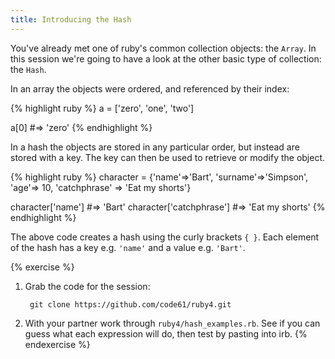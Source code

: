 ```yaml
---
title: Introducing the Hash
---
```


You've already met one of ruby's common collection objects: the `Array`. In this session we're going to have a look at the other basic type of collection: the `Hash`.

In an array the objects were ordered, and referenced by their index:

{% highlight ruby %}
a = ['zero', 'one', 'two']

a[0] #=> 'zero'
{% endhighlight %}

In a hash the objects are stored in any particular order, but instead are stored with a key. The key can then be used to retrieve or modify the object.

{% highlight ruby %}
character = {'name'=>'Bart', 'surname'=>'Simpson', 'age'=> 10, 'catchphrase' => 'Eat my shorts'}

character['name'] #=> 'Bart'
character['catchphrase'] #=> 'Eat my shorts'
{% endhighlight %}

The above code creates a hash using the curly brackets `{ }`. Each element of the hash has a key e.g. `'name'` and a value e.g. `'Bart'`. 

{% exercise %}
1. Grab the code for the session:

		git clone https://github.com/code61/ruby4.git

2. With your partner work through `ruby4/hash_examples.rb`. See if you can guess what each expression will do, then test by pasting into irb.
{% endexercise %}